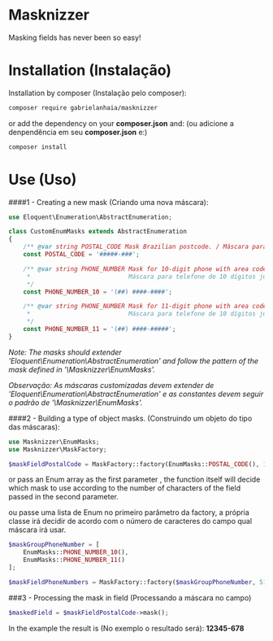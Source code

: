 # Masknizzer
Masking fields has never been so easy!


# Installation (Instalação)

Installation by composer (Instalação pelo composer):
```sh
composer require gabrielanhaia/masknizzer
```
or add the dependency on your **composer.json** and: (ou adicione a denpendência em seu **composer.json** e:)
```sh
composer install
```


# Use (Uso)
####1 - Creating a new mask (Criando uma nova máscara):
```php
use Eloquent\Enumeration\AbstractEnumeration;

class CustomEnumMasks extends AbstractEnumeration
{
    /** @var string POSTAL_CODE Mask Brazilian postcode. / Máscara para código postal(CEP) Brasileiro. */
    const POSTAL_CODE = '#####-###';

    /** @var string PHONE_NUMBER Mask for 10-digit phone with area code. /
     *                           Máscara para telefone de 10 dígitos junto com código de região.
     */
    const PHONE_NUMBER_10 = '(##) ####-####';

    /** @var string PHONE_NUMBER Mask for 11-digit phone with area code. /
     *                           Máscara para telefone de 10 dígitos junto com código de região.
     */
    const PHONE_NUMBER_11 = '(##) ####-#####';
}
```

*Note: The masks should extender 'Eloquent\Enumeration\AbstractEnumeration' and follow the pattern of the mask defined in '\Masknizzer\EnumMasks'.*

*Observação: As máscaras customizadas devem extender de 'Eloquent\Enumeration\AbstractEnumeration' e as constantes devem seguir o padrão de '\Masknizzer\EnumMasks'.*

####2 - Building a type of object masks. (Construindo um objeto do tipo das máscaras):

```php
use Masknizzer\EnumMasks;
use Masknizzer\MaskFactory;

$maskFieldPostalCode = MaskFactory::factory(EnumMasks::POSTAL_CODE(), 12345678);
```

or pass an Enum array as the first parameter , the function itself will decide which mask to use according to the number of characters of the field passed in the second parameter.

ou passe uma lista de Enum no primeiro parâmetro da factory, a própria classe irá decidir de acordo com o número de caracteres do campo qual máscara irá usar.

```php
$maskGroupPhoneNumber = [
    EnumMasks::PHONE_NUMBER_10(),
    EnumMasks::PHONE_NUMBER_11()
];

$maskFieldPhoneNumbers = MaskFactory::factory($maskGroupPhoneNumber, 51123456789);
```

###3 - Processing the mask in field (Processando a máscara no campo)
```php
$maskedField = $maskFieldPostalCode->mask();
```
In the example the result is (No exemplo o resultado será): **12345-678**